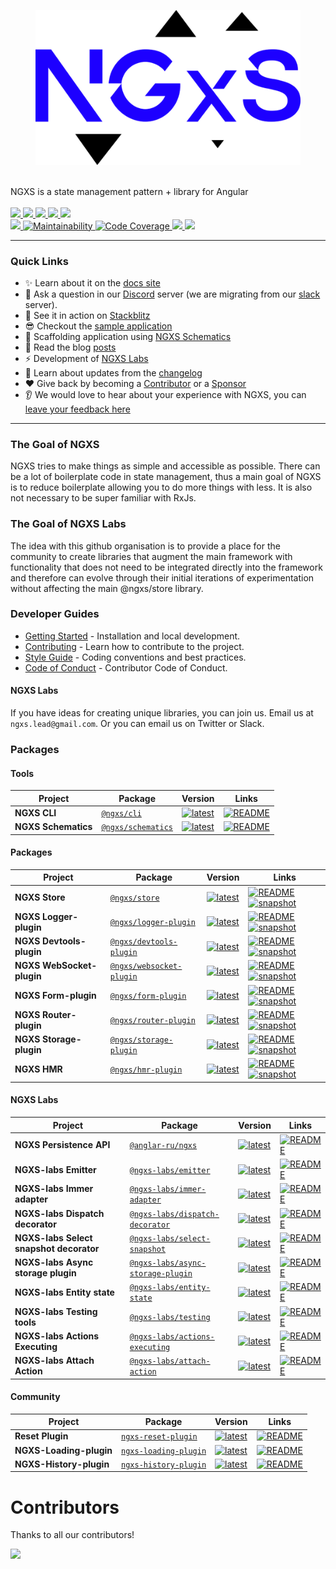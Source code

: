 <p align="center">
  <figure><picture><source srcset="docs/assets/ngxs-logo_dark_theme.png" media="(prefers-color-scheme: dark)"><img src="docs/assets/ngxs-logo_light_theme.png" alt=""></picture></figure>
  <br />
  NGXS is a state management pattern + library for Angular
  <br /><br />
  
  <a href="https://travis-ci.org/ngxs/store">
    <img src="https://api.travis-ci.org/ngxs/store.svg?branch=master" />
  </a>
  <a href="https://join.slack.com/t/ngxs/shared_invite/zt-by26i24h-2CC5~vqwNCiZa~RRibh60Q">
    <img src="https://img.shields.io/badge/slack-join%20us-blue.svg?style=flat&logo=slack" />
  </a>
  <a href="https://badge.fury.io/js/%40ngxs%2Fstore">
    <img src="https://badge.fury.io/js/%40ngxs%2Fstore.svg" />
  </a>
  <a href="https://www.npmjs.com/package/@ngxs/store">
    <img src="https://img.shields.io/npm/dw/@ngxs/store.svg" />
  </a>
  <a href="https://gurubase.io/g/ngxs">
    <img src="https://img.shields.io/badge/Gurubase-Ask%20NGXS%20Guru-006BFF" />
  </a>
  
  <br />
  
  <a href="https://npm-stat.com/charts.html?package=%40ngxs%2Fstore&from=2017-01-12">
    <img src="https://img.shields.io/npm/dt/@ngxs/store.svg" />
  </a>
  <a href="https://qlty.sh/gh/ngxs/projects/store">
    <img src="https://qlty.sh/gh/ngxs/projects/store/maintainability.svg" alt="Maintainability" />
  </a>
  <a href="https://qlty.sh/gh/ngxs/projects/store">
    <img src="https://qlty.sh/gh/ngxs/projects/store/coverage.svg" alt="Code Coverage" />
  </a>
  <a href="https://circleci.com/gh/ngxs/store">
    <img src="https://circleci.com/gh/ngxs/store/tree/master.svg?style=svg" />
  </a>
  <a href="https://github.com/ngxs/store/blob/master/LICENSE">
    <img src="https://img.shields.io/github/license/Naereen/StrapDown.js.svg" />
  </a>
</p>

---

### Quick Links

- ✨ Learn about it on the [docs site](https://ngxs.io/)
- 💬 Ask a question in our [Discord](https://discord.gg/yT3Q8cXTnz) server (we are migrating from our [slack](https://join.slack.com/t/ngxs/shared_invite/zt-by26i24h-2CC5~vqwNCiZa~RRibh60Q) server).
- 🚀 See it in action on [Stackblitz](https://stackblitz.com/edit/ngxs-repro)
- 😎 Checkout the [sample application](integration)
- 🔧 Scaffolding application using [NGXS Schematics](https://www.ngxs.io/introduction/schematics)
- 📖 Read the blog [posts](https://medium.com/ngxs)
- ⚡️ Development of [NGXS Labs](https://github.com/ngxs-labs)
- 📝 Learn about updates from the [changelog](CHANGELOG.md)
- ❤️ Give back by becoming a [Contributor](docs/community-and-labs/community/contributors.md) or a [Sponsor](/docs/community-and-labs/community/sponsors.md)
- 👂 We would love to hear about your experience with NGXS, you can [leave your feedback here](https://forms.gle/2Nf9tNyZnaD8AZL89)

---

### The Goal of NGXS

NGXS tries to make things as simple and accessible as possible. There can be a lot of boilerplate code in state management, thus a main goal of NGXS is to reduce boilerplate allowing you to do more things with less. It is also not necessary to be super familiar with RxJs.

### The Goal of NGXS Labs

The idea with this github organisation is to provide a place for the community to create libraries that augment the main framework with functionality that does not need to be integrated directly into the framework and therefore can evolve through their initial iterations of experimentation without affecting the main @ngxs/store library.

### Developer Guides

- [Getting Started](docs/community-and-labs/community/developer-guide.md) - Installation and local development.
- [Contributing](docs/community-and-labs/community/contributing.md) - Learn how to contribute to the project.
- [Style Guide](docs/style-guide.md) - Coding conventions and best practices.
- [Code of Conduct](CODE_OF_CONDUCT.md) - Contributor Code of Conduct.

#### NGXS Labs

If you have ideas for creating unique libraries, you can join us. Email us at `ngxs.lead@gmail.com`. Or you can email us on Twitter or Slack.

### Packages

#### Tools

| Project             | Package                                                          | Version                                                                                                               | Links                                                                                                                      |
| ------------------- | ---------------------------------------------------------------- | --------------------------------------------------------------------------------------------------------------------- | -------------------------------------------------------------------------------------------------------------------------- |
| **NGXS CLI**        | [`@ngxs/cli`](https://npmjs.com/package/@ngxs/cli)               | [![latest](https://img.shields.io/npm/v/%40ngxs%2Fcli/latest.svg)](https://npmjs.com/package/@ngxs/cli)               | [![README](https://img.shields.io/badge/README--green.svg)](https://github.com/ngxs/store/blob/master/docs/plugins/cli.md) |
| **NGXS Schematics** | [`@ngxs/schematics`](https://npmjs.com/package/@ngxs/schematics) | [![latest](https://img.shields.io/npm/v/%40ngxs%2Fschematics/latest.svg)](https://npmjs.com/package/@ngxs/schematics) | [![README](https://img.shields.io/badge/README--green.svg)](https://github.com/ngxs/schematics/blob/master/README.md)      |

#### Packages

| Project                   | Package                                                                      | Version                                                                                                                           | Links                                                                                                                                                                                                                                                       |
| ------------------------- | ---------------------------------------------------------------------------- | --------------------------------------------------------------------------------------------------------------------------------- | ----------------------------------------------------------------------------------------------------------------------------------------------------------------------------------------------------------------------------------------------------------- |
| **NGXS Store**            | [`@ngxs/store`](https://npmjs.com/package/@ngxs/store)                       | [![latest](https://img.shields.io/npm/v/%40ngxs%2Fstore/latest.svg)](https://npmjs.com/package/@ngxs/store)                       | [![README](https://img.shields.io/badge/README--green.svg)](http://ngxs.io) [![snapshot](https://img.shields.io/badge/snapshot--blue.svg)](https://www.npmjs.com/package/@ngxs/store/v/dev)                                                                 |
| **NGXS Logger-plugin**    | [`@ngxs/logger-plugin`](https://npmjs.com/package/@ngxs/logger-plugin)       | [![latest](https://img.shields.io/npm/v/%40ngxs%2Flogger-plugin/latest.svg)](https://npmjs.com/package/@ngxs/logger-plugin)       | [![README](https://img.shields.io/badge/README--green.svg)](https://github.com/ngxs/store/blob/master/docs/plugins/logger.md) [![snapshot](https://img.shields.io/badge/snapshot--blue.svg)](https://www.npmjs.com/package/@ngxs/logger-plugin/v/dev)       |
| **NGXS Devtools-plugin**  | [`@ngxs/devtools-plugin`](https://npmjs.com/package/@ngxs/devtools-plugin)   | [![latest](https://img.shields.io/npm/v/%40ngxs%2Fdevtools-plugin/latest.svg)](https://npmjs.com/package/@ngxs/devtools-plugin)   | [![README](https://img.shields.io/badge/README--green.svg)](https://github.com/ngxs/store/blob/master/docs/plugins/devtools.md) [![snapshot](https://img.shields.io/badge/snapshot--blue.svg)](https://www.npmjs.com/package/@ngxs/devtools-plugin/v/dev)   |
| **NGXS WebSocket-plugin** | [`@ngxs/websocket-plugin`](https://npmjs.com/package/@ngxs/websocket-plugin) | [![latest](https://img.shields.io/npm/v/%40ngxs%2Fwebsocket-plugin/latest.svg)](https://npmjs.com/package/@ngxs/websocket-plugin) | [![README](https://img.shields.io/badge/README--green.svg)](https://github.com/ngxs/store/blob/master/docs/plugins/websocket.md) [![snapshot](https://img.shields.io/badge/snapshot--blue.svg)](https://www.npmjs.com/package/@ngxs/websocket-plugin/v/dev) |
| **NGXS Form-plugin**      | [`@ngxs/form-plugin`](https://npmjs.com/package/@ngxs/form-plugin)           | [![latest](https://img.shields.io/npm/v/%40ngxs%2Fform-plugin/latest.svg)](https://npmjs.com/package/@ngxs/form-plugin)           | [![README](https://img.shields.io/badge/README--green.svg)](https://github.com/ngxs/store/blob/master/docs/plugins/form.md) [![snapshot](https://img.shields.io/badge/snapshot--blue.svg)](https://www.npmjs.com/package/@ngxs/form-plugin/v/dev)           |
| **NGXS Router-plugin**    | [`@ngxs/router-plugin`](https://npmjs.com/package/@ngxs/router-plugin)       | [![latest](https://img.shields.io/npm/v/%40ngxs%2Frouter-plugin/latest.svg)](https://npmjs.com/package/@ngxs/router-plugin)       | [![README](https://img.shields.io/badge/README--green.svg)](https://github.com/ngxs/store/blob/master/docs/plugins/router.md) [![snapshot](https://img.shields.io/badge/snapshot--blue.svg)](https://www.npmjs.com/package/@ngxs/router-plugin/v/dev)       |
| **NGXS Storage-plugin**   | [`@ngxs/storage-plugin`](https://npmjs.com/package/@ngxs/storage-plugin)     | [![latest](https://img.shields.io/npm/v/%40ngxs%2Fstorage-plugin/latest.svg)](https://npmjs.com/package/@ngxs/storage-plugin)     | [![README](https://img.shields.io/badge/README--green.svg)](https://github.com/ngxs/store/blob/master/docs/plugins/storage.md) [![snapshot](https://img.shields.io/badge/snapshot--blue.svg)](https://www.npmjs.com/package/@ngxs/storage-plugin/v/dev)     |
| **NGXS HMR**              | [`@ngxs/hmr-plugin`](https://npmjs.com/package/@ngxs/hmr-plugin)             | [![latest](https://img.shields.io/npm/v/%40ngxs%2Fhmr-plugin/latest.svg)](https://npmjs.com/package/@ngxs/hmr-plugin)             | [![README](https://img.shields.io/badge/README--green.svg)](https://github.com/ngxs/store/blob/master/docs/plugins/hmr.md) [![snapshot](https://img.shields.io/badge/snapshot--blue.svg)](https://www.npmjs.com/package/@ngxs/hmr-plugin/v/dev)             |

#### NGXS Labs

| Project                                 | Package                                                                                        | Version                                                                                                                                             | Links                                                                                                          |
| --------------------------------------- | ---------------------------------------------------------------------------------------------- | --------------------------------------------------------------------------------------------------------------------------------------------------- | -------------------------------------------------------------------------------------------------------------- |
| **NGXS Persistence API**                | [`@anglar-ru/ngxs`](https://angular-ru.gitbook.io/sdk/ngxs/ngxs)                               | [![latest](https://img.shields.io/npm/v/%40angular-ru%2Fngxs/latest.svg)](https://npmjs.com/package/@angular-ru/ngxs)                               | [![README](https://img.shields.io/badge/README--green.svg)](https://angular-ru.gitbook.io/sdk/ngxs/ngxs)       |
| **NGXS-labs Emitter**                   | [`@ngxs-labs/emitter`](https://npmjs.com/package/@ngxs-labs/emitter)                           | [![latest](https://img.shields.io/npm/v/%40ngxs-labs%2Femitter/latest.svg)](https://npmjs.com/package/@ngxs-labs/emitter)                           | [![README](https://img.shields.io/badge/README--green.svg)](https://github.com/ngxs-labs/emitter)              |
| **NGXS-labs Immer adapter**             | [`@ngxs-labs/immer-adapter`](https://npmjs.com/package/@ngxs-labs/immer-adapter)               | [![latest](https://img.shields.io/npm/v/%40ngxs-labs%2Fimmer-adapter/latest.svg)](https://npmjs.com/package/@ngxs-labs/immer-adapter)               | [![README](https://img.shields.io/badge/README--green.svg)](https://github.com/ngxs-labs/immer-adapter)        |
| **NGXS-labs Dispatch decorator**        | [`@ngxs-labs/dispatch-decorator`](https://npmjs.com/package/@ngxs-labs/dispatch-decorator)     | [![latest](https://img.shields.io/npm/v/%40ngxs-labs%2Fdispatch-decorator/latest.svg)](https://npmjs.com/package/@ngxs-labs/dispatch-decorator)     | [![README](https://img.shields.io/badge/README--green.svg)](https://github.com/ngxs-labs/dispatch-decorator)   |
| **NGXS-labs Select snapshot decorator** | [`@ngxs-labs/select-snapshot`](https://npmjs.com/package/@ngxs-labs/select-snapshot)           | [![latest](https://img.shields.io/npm/v/%40ngxs-labs%2Fselect-snapshot/latest.svg)](https://npmjs.com/package/@ngxs-labs/select-snapshot)           | [![README](https://img.shields.io/badge/README--green.svg)](https://github.com/ngxs-labs/select-snapshot)      |
| **NGXS-labs Async storage plugin**      | [`@ngxs-labs/async-storage-plugin`](https://npmjs.com/package/@ngxs-labs/async-storage-plugin) | [![latest](https://img.shields.io/npm/v/%40ngxs-labs%2Fasync-storage-plugin/latest.svg)](https://npmjs.com/package/@ngxs-labs/async-storage-plugin) | [![README](https://img.shields.io/badge/README--green.svg)](https://github.com/ngxs-labs/async-storage-plugin) |
| **NGXS-labs Entity state**              | [`@ngxs-labs/entity-state`](https://npmjs.com/package/@ngxs-labs/entity-state)                 | [![latest](https://img.shields.io/npm/v/%40ngxs-labs%2Fentity-state/latest.svg)](https://npmjs.com/package/@ngxs-labs/entity-state)                 | [![README](https://img.shields.io/badge/README--green.svg)](https://github.com/ngxs-labs/entity-state)         |
| **NGXS-labs Testing tools**             | [`@ngxs-labs/testing`](https://npmjs.com/package/@ngxs-labs/testing)                           | [![latest](https://img.shields.io/npm/v/%40ngxs-labs%2Ftesting/latest.svg)](https://npmjs.com/package/@ngxs-labs/testing)                           | [![README](https://img.shields.io/badge/README--green.svg)](https://github.com/ngxs-labs/testing)              |
| **NGXS-labs Actions Executing**         | [`@ngxs-labs/actions-executing`](https://npmjs.com/package/@ngxs-labs/actions-executing)       | [![latest](https://img.shields.io/npm/v/%40ngxs-labs%2Ftesting/latest.svg)](https://npmjs.com/package/@ngxs-labs/actions-executing)                 | [![README](https://img.shields.io/badge/README--green.svg)](https://github.com/ngxs-labs/actions-executing)    |
| **NGXS-labs Attach Action**             | [`@ngxs-labs/attach-action`](https://npmjs.com/package/@ngxs-labs/attach-action)               | [![latest](https://img.shields.io/npm/v/%40ngxs-labs%2Fattach-action/latest.svg)](https://npmjs.com/package/@ngxs-labs/attach-action)               | [![README](https://img.shields.io/badge/README--green.svg)](https://github.com/ngxs-labs/attach-action)        |

#### Community

| Project                 | Package                                                                    | Version                                                                                                                     | Links                                                                                                                                                         |
| ----------------------- | -------------------------------------------------------------------------- | --------------------------------------------------------------------------------------------------------------------------- | ------------------------------------------------------------------------------------------------------------------------------------------------------------- |
| **Reset Plugin**        | [`ngxs-reset-plugin`](https://npmjs.com/package/ngxs-reset-plugin)         | [![latest](https://img.shields.io/npm/v/ngxs-reset-plugin/latest.svg)](https://npmjs.com/package/ngxs-reset-plugin)         | [![README](https://img.shields.io/badge/README--green.svg)](https://github.com/ng-turkey/ngxs-reset-plugin/blob/master/README.md)                             |
| **NGXS-Loading-plugin** | [`ngxs-loading-plugin`](https://www.npmjs.com/package/ngxs-loading-plugin) | [![latest](https://img.shields.io/npm/v/ngxs-loading-plugin/latest.svg)](https://www.npmjs.com/package/ngxs-loading-plugin) | [![README](https://img.shields.io/badge/README--green.svg)](https://github.com/sa-bangash/ngxs-plugin/blob/master/README.md)                                  |
| **NGXS-History-plugin** | [`ngxs-history-plugin`](https://www.npmjs.com/package/ngxs-history-plugin) | [![latest](https://img.shields.io/npm/v/ngxs-history-plugin/latest.svg)](https://www.npmjs.com/package/ngxs-history-plugin) | [![README](https://img.shields.io/badge/README--green.svg)](https://github.com/profanis/ngxs-history-plugin/blob/main/projects/ngxs-history-plugin/README.md) |

# Contributors

Thanks to all our contributors!

<a href="https://github.com/ngxs/ngxs/graphs/contributors"><img src="https://opencollective.com/ngxs/contributors.svg?width=890" /></a>

